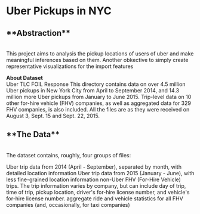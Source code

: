 <h1> Uber Pickups in NYC </h1>

<h2>**Abstraction**</h2>
<br>
This project aims to analysis the pickup locations of users of uber and make meaningful inferences based on them. Another obkective to simply create representative 
visualizations for the import features

**About Dataset**<br>
Uber TLC FOIL Response
This directory contains data on over 4.5 million Uber pickups in New York City from April to September 2014, and 14.3 million more Uber pickups from January to June 2015. Trip-level data on 10 other for-hire vehicle (FHV) companies, as well as aggregated data for 329 FHV companies, is also included. All the files are as they were received on August 3, Sept. 15 and Sept. 22, 2015.

<h2>**The Data**</h2><br>
The dataset contains, roughly, four groups of files:

Uber trip data from 2014 (April - September), separated by month, with detailed location information
Uber trip data from 2015 (January - June), with less fine-grained location information
non-Uber FHV (For-Hire Vehicle) trips. The trip information varies by company, but can include day of trip, time of trip, pickup location, driver's for-hire license number, and vehicle's for-hire license number.
aggregate ride and vehicle statistics for all FHV companies (and, occasionally, for taxi companies)
